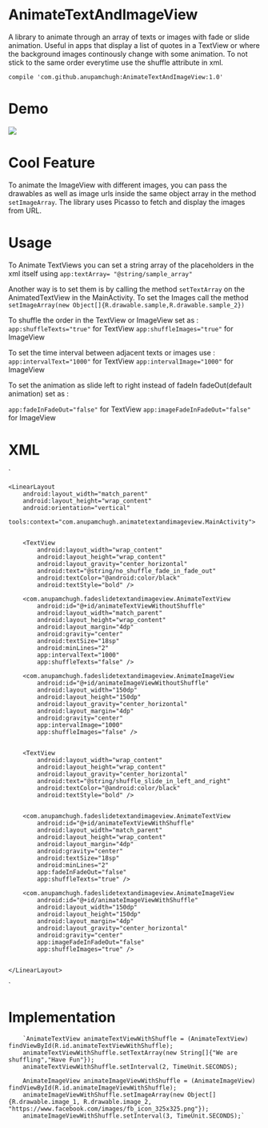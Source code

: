 # AnimateTextAndImageView
A library to animate through an array of texts or images with fade or slide animation. Useful in apps that display a list of quotes in a TextView or where the background images continously change with some animation. To not stick to the same order everytime use the shuffle attribute in xml.


	
	compile 'com.github.anupamchugh:AnimateTextAndImageView:1.0'



# Demo
![](https://github.com/anupamchugh/AnimateTextAndImageView/blob/master/demo.gif) 
# Cool Feature
To animate the ImageView with different images, you can pass the drawables as well as image urls inside the same object array in the method `setImageArray`. The library uses Picasso to fetch and display the images from URL.

# Usage

To Animate TextViews you can set a string array of the placeholders in the xml itself using 
`app:textArray= "@string/sample_array"`

Another way is to set them is by calling the method `setTextArray` on the AnimatedTextView in the MainActivity.
To set the Images call the method `setImageArray(new Object[]{R.drawable.sample,R.drawable.sample_2})`

To shuffle the order in the TextView or ImageView set as :
`app:shuffleTexts="true"` for TextView 
`app:shuffleImages="true"` for ImageView

To set the time interval between adjacent texts or images use :
`app:intervalText="1000"` for TextView
`app:intervalImage="1000"` for ImageView

To set the animation as slide left to right instead of fadeIn fadeOut(default animation) set as :

`app:fadeInFadeOut="false"` for TextView
`app:imageFadeInFadeOut="false"` for ImageView

# XML

`<ScrollView xmlns:android="http://schemas.android.com/apk/res/android"
    xmlns:app="http://schemas.android.com/apk/res-auto"
    xmlns:tools="http://schemas.android.com/tools"
    android:layout_width="match_parent"
    android:layout_height="wrap_content">

    <LinearLayout
        android:layout_width="match_parent"
        android:layout_height="wrap_content"
        android:orientation="vertical"
        tools:context="com.anupamchugh.animatetextandimageview.MainActivity">


        <TextView
            android:layout_width="wrap_content"
            android:layout_height="wrap_content"
            android:layout_gravity="center_horizontal"
            android:text="@string/no_shuffle_fade_in_fade_out"
            android:textColor="@android:color/black"
            android:textStyle="bold" />

        <com.anupamchugh.fadeslidetextandimageview.AnimateTextView
            android:id="@+id/animateTextViewWithoutShuffle"
            android:layout_width="match_parent"
            android:layout_height="wrap_content"
            android:layout_margin="4dp"
            android:gravity="center"
            android:textSize="18sp"
            android:minLines="2"
            app:intervalText="1000"
            app:shuffleTexts="false" />

        <com.anupamchugh.fadeslidetextandimageview.AnimateImageView
            android:id="@+id/animateImageViewWithoutShuffle"
            android:layout_width="150dp"
            android:layout_height="150dp"
            android:layout_gravity="center_horizontal"
            android:layout_margin="4dp"
            android:gravity="center"
            app:intervalImage="1000"
            app:shuffleImages="false" />


        <TextView
            android:layout_width="wrap_content"
            android:layout_height="wrap_content"
            android:layout_gravity="center_horizontal"
            android:text="@string/shuffle_slide_in_left_and_right"
            android:textColor="@android:color/black"
            android:textStyle="bold" />


        <com.anupamchugh.fadeslidetextandimageview.AnimateTextView
            android:id="@+id/animateTextViewWithShuffle"
            android:layout_width="match_parent"
            android:layout_height="wrap_content"
            android:layout_margin="4dp"
            android:gravity="center"
            android:textSize="18sp"
            android:minLines="2"
            app:fadeInFadeOut="false"
            app:shuffleTexts="true" />

        <com.anupamchugh.fadeslidetextandimageview.AnimateImageView
            android:id="@+id/animateImageViewWithShuffle"
            android:layout_width="150dp"
            android:layout_height="150dp"
            android:layout_margin="4dp"
            android:layout_gravity="center_horizontal"
            android:gravity="center"
            app:imageFadeInFadeOut="false"
            app:shuffleImages="true" />


    </LinearLayout>
</ScrollView>`


# Implementation 



        `AnimateTextView animateTextViewWithShuffle = (AnimateTextView) findViewById(R.id.animateTextViewWithShuffle);
        animateTextViewWithShuffle.setTextArray(new String[]{"We are shuffling","Have Fun"});
        animateTextViewWithShuffle.setInterval(2, TimeUnit.SECONDS);

        AnimateImageView animateImageViewWithShuffle = (AnimateImageView) findViewById(R.id.animateImageViewWithShuffle);
        animateImageViewWithShuffle.setImageArray(new Object[]{R.drawable.image_1, R.drawable.image_2, "https://www.facebook.com/images/fb_icon_325x325.png"});
        animateImageViewWithShuffle.setInterval(3, TimeUnit.SECONDS);`

